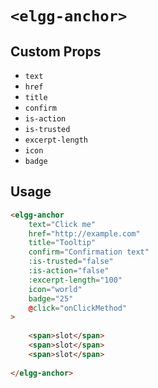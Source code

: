 # `<elgg-anchor>`

## Custom Props

 * `text`
 * `href`
 * `title`
 * `confirm`
 * `is-action`
 * `is-trusted`
 * `excerpt-length`
 * `icon`
 * `badge`
  
## Usage

```html
<elgg-anchor
    text="Click me"
    href="http://example.com"
    title="Tooltip"
    confirm="Confirmation text"
    :is-trusted="false"
    :is-action="false"
    :excerpt-length="100"
    icon="world"
    badge="25"
    @click="onClickMethod"
>
    
    <span>slot</span>
    <span>slot</span>
    <span>slot</span>
    
</elgg-anchor>
```

